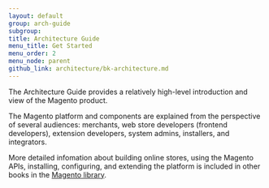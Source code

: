 ```yaml
---
layout: default
group: arch-guide
subgroup: 
title: Architecture Guide
menu_title: Get Started
menu_order: 2
menu_node: parent
github_link: architecture/bk-architecture.md
---
```


The Architecture Guide provides a relatively high-level introduction and view of the Magento product. 

The Magento platform and components are explained from the perspective of several audiences: merchants, web store developers (frontend developers), extension developers, system admins, installers, and integrators.

More detailed infomation about building online stores, using the Magento APIs, installing, configuring, and extending the platform is included in other books in the <a href="{{ site.baseurl }}index.html">Magento library</a>.

